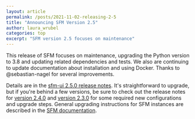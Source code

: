 ```yaml
---
layout: article
permalink: /posts/2021-11-02-releasing-2-5
title: "Announcing SFM Version 2.5"
author: laura_wrubel
categories: top
excerpt: "SFM version 2.5 focuses on maintenance"
---
```


This release of SFM focuses on maintenance, upgrading the Python version to 3.8 and updating related dependencies and tests. We also are continuing to update documentation about installation and using Docker. Thanks to @sebastian-nagel for several improvements. 

Details are in the [sfm-ui 2.5.0 release notes](https://github.com/gwu-libraries/sfm-ui/releases/tag/2.5.0). It's straightforward to upgrade, but if you're behind a few versions, be sure to check out the release notes for [version 2.4.0](https://github.com/gwu-libraries/sfm-ui/releases/tag/2.4.0) and [version 2.3.0](https://github.com/gwu-libraries/sfm-ui/releases/tag/2.3.0) for some required new configurations and upgrade steps. General upgrading instructions for SFM instances are described in the [SFM documentation](https://sfm.readthedocs.io/en/stable/install.html#upgrading). 
